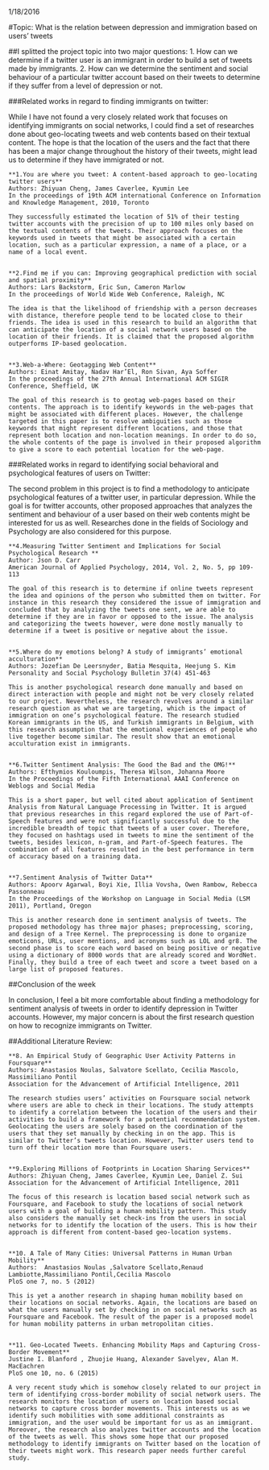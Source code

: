 1/18/2016

#Topic: What is the relation between depression and immigration based on users’ tweets

##I splitted the project topic into two major questions:
	1. How can we determine if a twitter user is an immigrant in order to build a set of tweets made by immigrants. 
	2. How can we determine the sentiment and social behaviour of a particular twitter account based on their tweets to determine if they suffer from a level of depression or not. 

###Related works in regard to finding immigrants on twitter: 

While I have not found a very closely related work that focuses on identifying immigrants on social networks, I could find a set of researches done about geo-locating tweets and web contents based on their textual content. The hope is that the location of the users and the fact that there has been a major change throughout the history of their tweets, might lead us to determine if they have immigrated or not. 

	**1.You are where you tweet: A content-based approach to geo-locating twitter users**
	Authors: Zhiyuan Cheng, James Caverlee, Kyumin Lee 
	In the proceedings of 19th ACM international Conference on Information and Knowledge Management, 2010, Toronto 

	They successfully estimated the location of 51% of their testing twitter accounts with the precision of up to 100 miles only based on the textual contents of the tweets. Their approach focuses on the keywords used in tweets that might be associated with a certain location, such as a particular expression, a name of a place, or a name of a local event. 


	**2.Find me if you can: Improving geographical prediction with social and spatial proximity** 
	Authors: Lars Backstorm, Eric Sun, Cameron Marlow
	In the proceedings of World Wide Web Conference, Raleigh, NC

	The idea is that the likelihood of friendship with a person decreases with distance, therefore people tend to be located close to their friends. The idea is used in this research to build an algorithm that can anticipate the location of a social network users based on the location of their friends. It is claimed that the proposed algorithm outperforms IP-based geolocation. 


	**3.Web-a-Where: Geotagging Web Content** 
	Authors: Einat Amitay, Nadav Har’El, Ron Sivan, Aya Soffer
	In the proceedings of the 27th Annual International ACM SIGIR Conference, Sheffield, UK

	The goal of this research is to geotag web-pages based on their contents. The approach is to identify keywords in the web-pages that might be associated with different places. However, the challenge targeted in this paper is to resolve ambiguities such as those keywords that might represent different locations, and those that represent both location and non-location meanings. In order to do so, the whole contents of the page is involved in their proposed algorithm to give a score to each potential location for the web-page. 


###Related works in regard to identifying social behavioral and psychological features of users on Twitter:

The second problem in this project is to find a methodology to anticipate psychological features of a twitter user, in particular depression. While the goal is for twitter accounts, other proposed approaches that analyzes the sentiment and behaviour of a user based on their web contents might be interested for us as well. Researches done in the fields of Sociology and Psychology are also considered for this purpose. 

	**4.Measuring Twitter Sentiment and Implications for Social Psychological Research **
	Author: Json D. Carr
	American Journal of Applied Psychology, 2014, Vol. 2, No. 5, pp 109-113

	The goal of this research is to determine if online tweets represent the idea and opinions of the person who submitted them on twitter. For instance in this research they considered the issue of immigration and concluded that by analyzing the tweets one sent, we are able to determine if they are in favor or opposed to the issue. The analysis and categorizing the tweets however, were done mostly manually to determine if a tweet is positive or negative about the issue. 


	**5.Where do my emotions belong? A study of immigrants’ emotional acculturation** 
	Authors: Jozefian De Leersnyder, Batia Mesquita, Heejung S. Kim
	Personality and Social Psychology Bulletin 37(4) 451-463

	This is another psychological research done manually and based on direct interaction with people and might not be very closely related to our project. Nevertheless, the research revolves around a similar research question as what we are targeting, which is the impact of immigration on one’s psychological feature. The research studied Korean immigrants in the US, and Turkish immigrants in Belgium, with this research assumption that the emotional experiences of people who live together become similar. The result show that an emotional acculturation exist in immigrants. 


	**6.Twitter Sentiment Analysis: The Good the Bad and the OMG!**
	Authors: Efthymios Kouloumpis, Theresa Wilson, Johanna Moore
	In the Proceedings of the Fifth International AAAI Conference on Weblogs and Social Media

	This is a short paper, but well cited about application of Sentiment Analysis from Natural Language Processing in Twitter. It is argued that previous researches in this regard explored the use of Part-of-Speech features and were not significantly successful due to the incredible breadth of topic that tweets of a user cover. Therefore, they focused on hashtags used in tweets to mine the sentiment of the tweets, besides lexicon, n-gram, and Part-of-Speech features. The combination of all features resulted in the best performance in term of accuracy based on a training data. 


	**7.Sentiment Analysis of Twitter Data**
	Authors: Apoorv Agarwal, Boyi Xie, Illia Vovsha, Owen Rambow, Rebecca Passonneau
	In the Proceedings of the Workshop on Language in Social Media (LSM 2011), Portland, Oregon 

	This is another research done in sentiment analysis of tweets. The proposed methodology has three major phases; preprocessing, scoring, and design of a Tree Kernel. The preprocessing is done to organize emoticons, URLs, user mentions, and acronyms such as LOL and gr8. The second phase is to score each word based on being positive or negative using a dictionary of 8000 words that are already scored and WordNet. Finally, they build a tree of each tweet and score a tweet based on a large list of proposed features.


##Conclusion of the week

In conclusion, I feel a bit more comfortable about finding a methodology for sentiment analysis of tweets in order to identify depression in Twitter accounts. However, my major concern is about the first research question on how to recognize immigrants on Twitter. 

##Additional Literature Review:

	**8. An Empirical Study of Geographic User Activity Patterns in Foursquare**
	Authors: Anastasios Noulas, Salvatore Scellato, Cecilia Mascolo, Massimiliano Pontil
	Association for the Advancement of Artificial Intelligence, 2011

	The research studies users’ activities on Foursquare social network where users are able to check in their locations. The study attempts to identify a correlation between the location of the users and their activities to build a framework for a potential recommendation system. Geolocating the users are solely based on the coordination of the users that they set manually by checking in on the app. This is similar to Twitter’s tweets location. However, Twitter users tend to turn off their location more than Foursquare users. 


	**9.Exploring Millions of Footprints in Location Sharing Services**
	Authors: Zhiyuan Cheng, James Caverlee, Kyumin Lee, Daniel Z. Sui
	Association for the Advancement of Artificial Intelligence, 2011

	The focus of this research is location based social network such as Foursquare, and Facebook to study the locations of social network users with a goal of building a human mobility pattern. This study also considers the manually set check-ins from the users in social networks for to identify the location of the users. This is how their approach is different from content-based geo-location systems. 


	**10. A Tale of Many Cities: Universal Patterns in Human Urban Mobility**
	Authors:  Anastasios Noulas ,Salvatore Scellato,Renaud Lambiotte,Massimiliano Pontil,Cecilia Mascolo
	PloS one 7, no. 5 (2012)

	This is yet a another research in shaping human mobility based on their locations on social networks. Again, the locations are based on what the users manually set by checking in on social networks such as Foursquare and Facebook. The result of the paper is a proposed model for human mobility patterns in urban metropolitan cities. 


	**11. Geo-Located Tweets. Enhancing Mobility Maps and Capturing Cross-Border Movement**
	Justine I. Blanford , Zhuojie Huang, Alexander Savelyev, Alan M. MacEachren
	PloS one 10, no. 6 (2015)

	A very recent study which is somehow closely related to our project in term of identifying cross-border mobility of social network users. The research monitors the location of users on location based social networks to capture cross border movements. This interests us as we identify such mobilities with some additional constraints as immigration, and the user would be important for us as an immigrant. Moreover, the research also analyzes twitter accounts and the location of the tweets as well. This shows some hope that our proposed methodology to identify immigrants on Twitter based on the location of their tweets might work. This research paper needs further careful study. 


